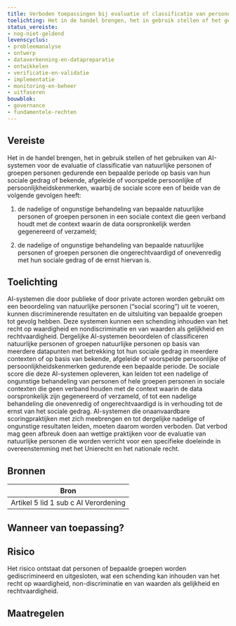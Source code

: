 ```yaml
---
title: Verboden toepassingen bij evaluatie of classificatie van personen of groepen personen 
toelichting: Het in de handel brengen, het in gebruik stellen of het gebruiken van AI-systemen voor de evaluatie of classificatie van natuurlijke personen of groepen personen gedurende een bepaalde periode op basis van hun sociale gedrag of bekende, afgeleide of voorspelde persoonlijke of persoonlijkheidskenmerken, waarbij de sociale score een of beide van de volgende gevolgen heeft. i) de nadelige of ongunstige behandeling van bepaalde natuurlijke personen of groepen personen in een sociale context die geen verband houdt met de context waarin de data oorspronkelijk werden gegenereerd of verzameld; ii) de nadelige of ongunstige behandeling van bepaalde natuurlijke personen of groepen personen die ongerechtvaardigd of onevenredig met hun sociale gedrag of de ernst hiervan is.
status_vereiste:
- nog-niet-geldend
levenscyclus:
- probleemanalyse
- ontwerp
- dataverkenning-en-datapreparatie
- ontwikkelen
- verificatie-en-validatie
- implementatie
- monitoring-en-beheer
- uitfaseren
bouwblok:
- governance
- fundamentele-rechten
---
```


<!-- tags -->
## Vereiste

Het in de handel brengen, het in gebruik stellen of het gebruiken van AI-systemen
voor de evaluatie of classificatie van natuurlijke personen of groepen personen
gedurende een bepaalde periode op basis van hun sociale gedrag of bekende,
afgeleide of voorspelde persoonlijke of persoonlijkheidskenmerken, waarbij de
sociale score een of beide van de volgende gevolgen heeft:

1. de nadelige of ongunstige behandeling van bepaalde natuurlijke personen of
groepen personen in een sociale context die geen verband houdt met de context
waarin de data oorspronkelijk werden gegenereerd of verzameld;

2. de nadelige of ongunstige behandeling van bepaalde natuurlijke personen of
groepen personen die ongerechtvaardigd of onevenredig met hun sociale
gedrag of de ernst hiervan is.

## Toelichting

AI-systemen die door publieke of door private actoren worden gebruikt om een beoordeling van natuurlijke personen (“social scoring”) uit te voeren, kunnen discriminerende resultaten en de uitsluiting van bepaalde groepen tot gevolg hebben.
Deze systemen kunnen een schending inhouden van het recht op waardigheid en nondiscriminatie en van waarden als gelijkheid en rechtvaardigheid.
Dergelijke AI-systemen beoordelen of classificeren natuurlijke personen of groepen natuurlijke personen op basis van meerdere datapunten met betrekking tot hun sociale gedrag in meerdere contexten of op basis van bekende, afgeleide of voorspelde persoonlijke of persoonlijkheidskenmerken gedurende een bepaalde periode.
De sociale score die deze AI-systemen opleveren, kan leiden tot een nadelige of ongunstige behandeling van personen of hele groepen personen in sociale contexten die geen verband houden met de context waarin de data oorspronkelijk zijn gegenereerd of verzameld, of tot een nadelige behandeling die onevenredig of ongerechtvaardigd
is in verhouding tot de ernst van het sociale gedrag.
AI-systemen die onaanvaardbare scoringpraktijken met zich meebrengen en tot dergelijke nadelige of ongunstige resultaten leiden, moeten daarom worden verboden.
Dat verbod mag geen afbreuk doen aan wettige praktijken voor de evaluatie van natuurlijke personen die worden verricht voor een specifieke doeleinde in overeenstemming met het Unierecht en het nationale recht.

## Bronnen

| Bron                        |
|-----------------------------|
|Artikel 5 lid 1 sub c AI Verordening|

## Wanneer van toepassing?


## Risico

Het risico ontstaat dat personen of bepaalde groepen worden gediscrimineerd en uitgesloten, wat een schending kan inhouden van het recht op waardigheid, non-discriminatie en van waarden als gelijkheid en rechtvaardigheid.


## Maatregelen

<!-- list_maatregelen vereiste/verboden_toepassingen_evaluatie_of_classificatie_natuurlijke_personen_of_groepen_personen -->
